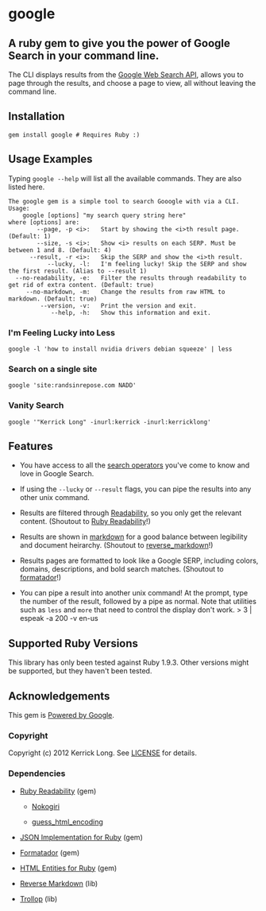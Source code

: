 google
======

## A ruby gem to give you the power of Google Search in your command line.

The CLI displays results from the [Google Web Search API](https://developers.google.com/web-search/), allows you to page through the results, and choose a page to view, all without leaving the command line.

## Installation

    gem install google # Requires Ruby :)

## Usage Examples

Typing `google --help` will list all the available commands. They are also listed here.

    The google gem is a simple tool to search Gooogle with via a CLI.
    Usage:
        google [options] "my search query string here"
    where [options] are:
            --page, -p <i>:   Start by showing the <i>th result page. (Default: 1)
            --size, -s <i>:   Show <i> results on each SERP. Must be between 1 and 8. (Default: 4)
          --result, -r <i>:   Skip the SERP and show the <i>th result.
               --lucky, -l:   I'm feeling lucky! Skip the SERP and show the first result. (Alias to --result 1)
      --no-readability, -e:   Filter the results through readability to get rid of extra content. (Default: true)
         --no-markdown, -m:   Change the results from raw HTML to markdown. (Default: true)
             --version, -v:   Print the version and exit.
                --help, -h:   Show this information and exit.

### I'm Feeling Lucky into Less

    google -l 'how to install nvidia drivers debian squeeze' | less

### Search on a single site

    google 'site:randsinrepose.com NADD'

### Vanity Search

    google '"Kerrick Long" -inurl:kerrick -inurl:kerricklong'

## Features

* You have access to all the [search operators](http://support.google.com/websearch/bin/answer.py?hl=en&answer=136861) you've come to know and love in Google Search.

* If using the `--lucky` or `--result` flags, you can pipe the results into any other unix command.

* Results are filtered through [Readability](http://www.readability.com/), so you only get the relevant content. (Shoutout to [Ruby Readability](https://github.com/iterationlabs/ruby-readability)!)

* Results are shown in [markdown](http://daringfireball.net/projects/markdown/) for a good balance between legibility and document heirarchy. (Shoutout to [reverse_markdown](https://github.com/xijo/reverse_markdown)!)

* Results pages are formatted to look like a Google SERP, including colors, domains, descriptions, and bold search matches. (Shoutout to [formatador](https://github.com/geemus/formatador)!)

* You can pipe a result into another unix command! At the prompt, type the number of the result, followed by a pipe as normal. Note that utilities such as `less` and `more` that need to control the display don't work.
        > 3 | espeak -a 200 -v en-us

## Supported Ruby Versions

This library has only been tested against Ruby 1.9.3. Other versions might be supported, but they haven't been tested.

## Acknowledgements

This gem is [Powered by Google](http://www.google.com).

### Copyright

Copyright (c) 2012 Kerrick Long. See [LICENSE](https://github.com/Kerrick/google/blob/master/LICENSE.md) for details.

### Dependencies

* [Ruby Readability](https://github.com/iterationlabs/ruby-readability) (gem)

    * [Nokogiri](http://nokogiri.org/)

    * [guess_html_encoding](https://github.com/iterationlabs/guess_html_encoding)

* [JSON Implementation for Ruby](http://flori.github.com/json/) (gem)

* [Formatador](https://github.com/geemus/formatador) (gem)

* [HTML Entities for Ruby](http://htmlentities.rubyforge.org/) (gem)

* [Reverse Markdown](https://github.com/xijo/reverse_markdown) (lib)

* [Trollop](http://trollop.rubyforge.org/) (lib)
